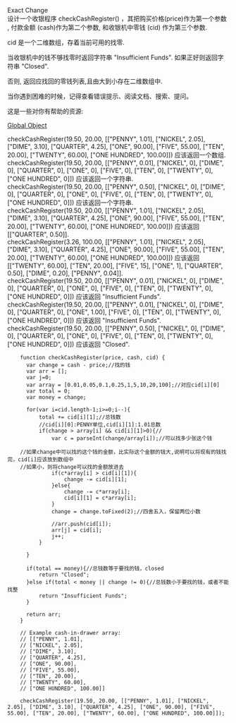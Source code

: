 Exact Change  
设计一个收银程序 checkCashRegister() ，其把购买价格(price)作为第一个参数 , 付款金额 (cash)作为第二个参数, 和收银机中零钱 (cid) 作为第三个参数.  

cid 是一个二维数组，存着当前可用的找零.  

当收银机中的钱不够找零时返回字符串 "Insufficient Funds". 如果正好则返回字符串 "Closed".  

否则, 返回应找回的零钱列表,且由大到小存在二维数组中.  

当你遇到困难的时候，记得查看错误提示、阅读文档、搜索、提问。  

这是一些对你有帮助的资源:  

[Global Object](https://developer.mozilla.org/zh-CN/docs/Web/JavaScript/Reference/Global_Objects/Object)  

checkCashRegister(19.50, 20.00, [["PENNY", 1.01], ["NICKEL", 2.05], ["DIME", 3.10], ["QUARTER", 4.25], ["ONE", 90.00], ["FIVE", 55.00], ["TEN", 20.00], ["TWENTY", 60.00], ["ONE HUNDRED", 100.00]]) 应该返回一个数组.  
checkCashRegister(19.50, 20.00, [["PENNY", 0.01], ["NICKEL", 0], ["DIME", 0], ["QUARTER", 0], ["ONE", 0], ["FIVE", 0], ["TEN", 0], ["TWENTY", 0], ["ONE HUNDRED", 0]]) 应该返回一个字符串.  
checkCashRegister(19.50, 20.00, [["PENNY", 0.50], ["NICKEL", 0], ["DIME", 0], ["QUARTER", 0], ["ONE", 0], ["FIVE", 0], ["TEN", 0], ["TWENTY", 0], ["ONE HUNDRED", 0]]) 应该返回一个字符串.  
checkCashRegister(19.50, 20.00, [["PENNY", 1.01], ["NICKEL", 2.05], ["DIME", 3.10], ["QUARTER", 4.25], ["ONE", 90.00], ["FIVE", 55.00], ["TEN", 20.00], ["TWENTY", 60.00], ["ONE HUNDRED", 100.00]]) 应该返回 [["QUARTER", 0.50]].  
checkCashRegister(3.26, 100.00, [["PENNY", 1.01], ["NICKEL", 2.05], ["DIME", 3.10], ["QUARTER", 4.25], ["ONE", 90.00], ["FIVE", 55.00], ["TEN", 20.00], ["TWENTY", 60.00], ["ONE HUNDRED", 100.00]]) 应该返回 [["TWENTY", 60.00], ["TEN", 20.00], ["FIVE", 15], ["ONE", 1], ["QUARTER", 0.50], ["DIME", 0.20], ["PENNY", 0.04]].  
checkCashRegister(19.50, 20.00, [["PENNY", 0.01], ["NICKEL", 0], ["DIME", 0], ["QUARTER", 0], ["ONE", 0], ["FIVE", 0], ["TEN", 0], ["TWENTY", 0], ["ONE HUNDRED", 0]]) 应该返回 "Insufficient Funds".  
checkCashRegister(19.50, 20.00, [["PENNY", 0.01], ["NICKEL", 0], ["DIME", 0], ["QUARTER", 0], ["ONE", 1.00], ["FIVE", 0], ["TEN", 0], ["TWENTY", 0], ["ONE HUNDRED", 0]]) 应该返回 "Insufficient Funds".  
checkCashRegister(19.50, 20.00, [["PENNY", 0.50], ["NICKEL", 0], ["DIME", 0], ["QUARTER", 0], ["ONE", 0], ["FIVE", 0], ["TEN", 0], ["TWENTY", 0], ["ONE HUNDRED", 0]]) 应该返回 "Closed".    

```
    function checkCashRegister(price, cash, cid) {
      var change = cash - price;//找的钱
      var arr = [];
      var j=0;
      var array = [0.01,0.05,0.1,0.25,1,5,10,20,100];//对应cid[i][0]
      var total = 0;
      var money = change;                    
    
      for(var i=cid.length-1;i>=0;i--){
          total += cid[i][1];//总钱数
          //cid[i][0]:PENNY单位,cid[i][1]:1.01总数
          if(change > array[i] && cid[i][1]>0){//
              var c = parseInt(change/array[i]);//可以找多少张这个钱
    
    //如果change中可以找的这个钱的金额，比实际这个金额的钱大,说明可以将现有的钱找完，cid[i]应该放到数组中
    //如果小，则将change可以找的金额放进去
              if(c*array[i] > cid[i][1]){
                  change -= cid[i][1];
              }else{
                  change -= c*array[i];
                  cid[i][1] = c*array[i];
              }
              change = change.toFixed(2);//四舍五入，保留两位小数
    
              //arr.push(cid[i]);
              arr[j] = cid[i];
              j++;
          }
    
      }
    
      if(total == money){//总钱数等于要找的钱，closed
          return "Closed";
      }else if(total < money || change != 0){//总钱数小于要找的钱，或者不能找整
          return "Insufficient Funds";
      }
    
      return arr;
    }
    
    // Example cash-in-drawer array:
    // [["PENNY", 1.01],
    // ["NICKEL", 2.05],
    // ["DIME", 3.10],
    // ["QUARTER", 4.25],
    // ["ONE", 90.00],
    // ["FIVE", 55.00],
    // ["TEN", 20.00],
    // ["TWENTY", 60.00],
    // ["ONE HUNDRED", 100.00]]
    
    checkCashRegister(19.50, 20.00, [["PENNY", 1.01], ["NICKEL", 2.05], ["DIME", 3.10], ["QUARTER", 4.25], ["ONE", 90.00], ["FIVE", 55.00], ["TEN", 20.00], ["TWENTY", 60.00], ["ONE HUNDRED", 100.00]]);

```
